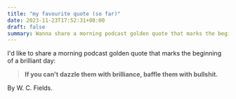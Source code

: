 ```yaml
---
title: "my favourite quote (so far)"
date: 2023-11-23T17:52:31+08:00
draft: false
summary: Wanna share a morning podcast golden quote that marks the beginning of a brilliant day.
---
```


I'd like to share a morning podcast golden quote that marks the beginning of a brilliant day:

> **If you can't dazzle them with brilliance, baffle them with bullshit.**

By W. C. Fields.
